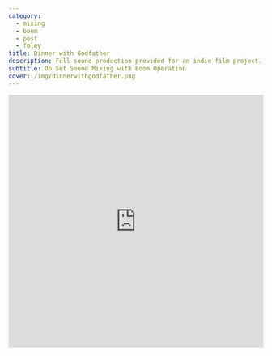 ```yaml
---
category:
  - mixing
  - boom
  - post
  - foley
title: Dinner with Godfather
description: Full sound production provided for an indie film project.
subtitle: On Set Sound Mixing with Boom Operation
cover: /img/dinnerwithgodfather.png
---
```

<iframe width="100%" height="500" src="https://www.youtube.com/embed/5zqoFt6H4GY" title="YouTube Video" frameborder="0" allow="encrypted-media; " allowfullscreen></iframe>
